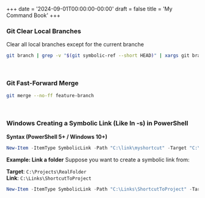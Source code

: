 +++
date = '2024-09-01T00:00:00-00:00'
draft = false
title = 'My Command Book'
+++

### Git Clear Local Branches
Clear all local branches except for the current branche
```bash
git branch | grep -v "$(git symbolic-ref --short HEAD)" | xargs git branch -D
```

<br>

### Git Fast-Forward Merge
```bash
git merge --no-ff feature-branch
```

<br>

### Windows Creating a Symbolic Link (Like ln -s) in PowerShell

**Syntax (PowerShell 5+ / Windows 10+)**
```powershell
New-Item -ItemType SymbolicLink -Path "C:\link\myshortcut" -Target "C:\original\myfolder"
```

**Example: Link a folder**
Suppose you want to create a symbolic link from:

**Target**: `C:\Projects\RealFolder`
<br>
**Link**: `C:\Links\ShortcutToProject`

```powershell
New-Item -ItemType SymbolicLink -Path "C:\Links\ShortcutToProject" -Target "C:\Projects\RealFolder"
```

<br>